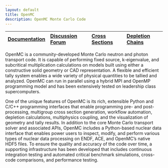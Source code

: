 ```yaml
---
layout: default
title: OpenMC
description: OpenMC Monte Carlo Code
---
```


| [Documentation](https://docs.openmc.org/) | [Discussion Forum](https://openmc.discourse.group/) | [Cross Sections](./cross_sections.html) | [Depletion Chains](./depletion_chains.html) |
|:-------------|:------------------|:------|:------|

        

OpenMC is a community-developed Monte Carlo neutron and photon transport code. It is capable of performing fixed source, k-eigenvalue, and subcritical multiplication calculations on models built using either a constructive solid geometry or CAD representation. A flexible and efficient tally system enables a wide variety of physical quantities to be tallied and analyzed. OpenMC can run in parallel using a hybrid MPI and OpenMP programming model and has been extensively tested on leadership class supercomputers.

One of the unique features of OpenMC is its rich, extensible Python and C/C++ programming interfaces that enable programming pre- and post-processing, multigroup cross section generation, workflow automation, depletion calculations, multiphysics coupling, and the visualization of geometry and tally results. In addition to the core Monte Carlo transport solver and associated APIs, OpenMC includes a Python-based nuclear data interface that enables power users to inspect, modify, and perform various types of nuclear data processing on ENDF, ACE, and OpenMC’s native HDF5 files. To ensure the quality and accuracy of the code over time, a supporting infrastructure has been developed that includes continuous integration testing and automated critical benchmark simulations, cross-code comparisons, and performance testing.